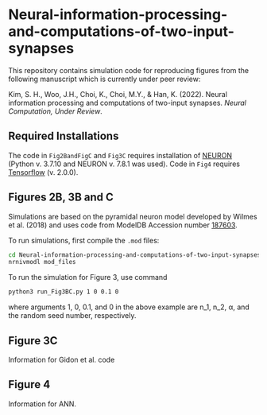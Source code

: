 # Neural-information-processing-and-computations-of-two-input-synapses
This repository contains simulation code for reproducing figures from the following manuscript which is currently under peer review:

Kim, S. H., Woo, J.H., Choi, K., Choi, M.Y., & Han, K. (2022).
Neural information processing and computations of two-input synapses. _Neural Computation, Under Review_.

## Required Installations

The code in ```Fig2BandFigC``` and ```Fig3C``` requires installation of [NEURON](https://neuron.yale.edu/neuron/download) (Python v. 3.7.10 and NEURON v. 7.8.1 was used). Code in ```Fig4``` requires [Tensorflow](https://www.tensorflow.org/install) (v. 2.0.0).

## Figures 2B, 3B and C

Simulations are based on the pyramidal neuron model developed by Wilmes et al. (2018) and uses code from ModelDB Accession number [187603](https://senselab.med.yale.edu/ModelDB/ShowModel?model=187603#tabs-1).

To run simulations, first compile the ```.mod``` files:

```bash
cd Neural-information-processing-and-computations-of-two-input-synapses/Fig2BandFigC
nrnivmodl mod_files
```

To run the simulation for Figure 3, use command

```bash
python3 run_Fig3BC.py 1 0 0.1 0
```

where arguments 1, 0, 0.1, and 0 in the above example are n_1, n_2, α, and the random seed number, respectively.

## Figure 3C

Information for Gidon et al. code

## Figure 4

Information for ANN.
